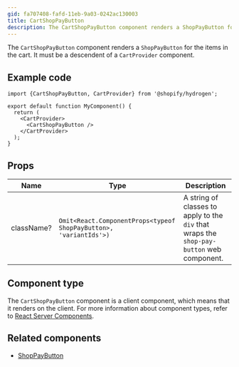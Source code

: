 ```yaml
---
gid: fa707408-fafd-11eb-9a03-0242ac130003
title: CartShopPayButton
description: The CartShopPayButton component renders a ShopPayButton for the items in the cart.
---
```


The `CartShopPayButton` component renders a `ShopPayButton` for the items in the cart.
It must be a descendent of a `CartProvider` component.

## Example code

```tsx
import {CartShopPayButton, CartProvider} from '@shopify/hydrogen';

export default function MyComponent() {
  return (
    <CartProvider>
      <CartShopPayButton />
    </CartProvider>
  );
}
```

## Props

| Name       | Type                                                                                         | Description                                                                               |
| ---------- | -------------------------------------------------------------------------------------------- | ----------------------------------------------------------------------------------------- |
| className? | <code>Omit&#60;React.ComponentProps&#60;typeof ShopPayButton&#62;, 'variantIds'&#62;)</code> | A string of classes to apply to the `div` that wraps the `shop-pay-button` web component. |

## Component type

The `CartShopPayButton` component is a client component, which means that it renders on the client. For more information about component types, refer to [React Server Components](https://shopify.dev/custom-storefronts/hydrogen/framework/react-server-components).

## Related components

- [ShopPayButton](https://shopify.dev/api/hydrogen/components/primitive/shoppaybutton)
